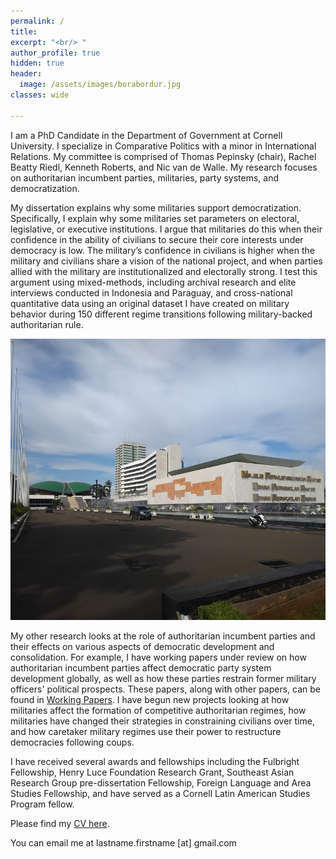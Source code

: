 ```yaml
---
permalink: /
title: 
excerpt: "<br/> "
author_profile: true
hidden: true
header:
  image: /assets/images/borabordur.jpg
classes: wide
  
---
```

I am a PhD Candidate in the Department of Government at Cornell University. I specialize in Comparative Politics with a minor in International Relations. My committee is comprised of Thomas Pepinsky (chair), Rachel Beatty Riedl, Kenneth Roberts, and Nic van de Walle. My research focuses on authoritarian incumbent parties, militaries, party systems, and democratization.  


My dissertation explains why some militaries support democratization. Specifically, I explain why some militaries set parameters on electoral, legislative, or executive institutions. I argue that militaries do this when their confidence in the ability of civilians to secure their core interests under democracy is low. The military’s confidence in civilians is higher when the military and civilians share a vision of the national project, and when parties allied with the military are institutionalized and electorally strong. I test this argument using mixed-methods, including archival research and elite interviews conducted in Indonesia and Paraguay, and cross-national quantitative data using an original dataset I have created on military behavior during 150 different regime transitions following military-backed authoritarian rule. 

<img src="/assets/images/fieldwork1.jpg" height="450" width="950">

My other research looks at the role of authoritarian incumbent parties and their effects on various aspects of democratic development and consolidation. For example, I have working papers under review on how authoritarian incumbent parties affect democratic party system development globally, as well as how these parties restrain former military officers' political prospects. These papers, along with other papers, can be found in [Working Papers](https://dsself.github.io/workingpapers/). I have begun new projects looking at how militaries affect the formation of competitive authoritarian regimes, how militaries have changed their strategies in constraining civilians over time, and how caretaker military regimes use their power to restructure democracies following coups. 

I have received several awards and fellowships including the Fulbright Fellowship, Henry Luce Foundation Research Grant, Southeast Asian Research Group pre-dissertation Fellowship, Foreign Language and Area Studies Fellowship, and have served as a Cornell Latin American Studies Program fellow. 

Please find my [CV here](/assets/files/CurrentCV.pdf). 

You can email me at lastname.firstname [at] gmail.com
